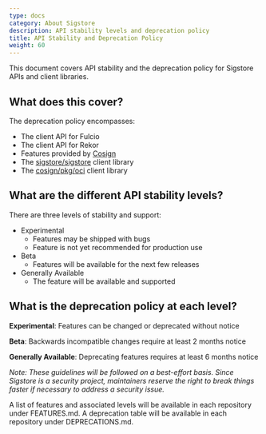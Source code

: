 ```yaml
---
type: docs
category: About Sigstore
description: API stability levels and deprecation policy
title: API Stability and Deprecation Policy
weight: 60
---
```


This document covers API stability and the deprecation policy for Sigstore APIs and client libraries.

## What does this cover?

The deprecation policy encompasses:
* The client API for Fulcio
* The client API for Rekor
* Features provided by [Cosign](https://github.com/sigstore/cosign)
* The [sigstore/sigstore](https://github.com/sigstore/sigstore) client library
* The [cosign/pkg/oci](https://github.com/sigstore/cosign/tree/main/pkg/oci) client library

## What are the different API stability levels?

There are three levels of stability and support:

* Experimental
    * Features may be shipped with bugs
    * Feature is not yet recommended for production use
* Beta
    * Features will be available for the next few releases
* Generally Available
    * The feature will be available and supported 

## What is the deprecation policy at each level?

**Experimental**: Features can be changed or deprecated without notice

**Beta**: Backwards incompatible changes require at least 2 months notice

**Generally Available**: Deprecating features requires at least 6 months notice

_Note: These guidelines will be followed on a best-effort basis.
Since Sigstore is a security project, maintainers reserve the right to break things faster if necessary to address a security issue._

A list of features and associated levels will be available in each repository under FEATURES.md.
A deprecation table will be available in each repository under DEPRECATIONS.md.
